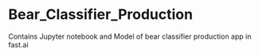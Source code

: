 # Bear_Classifier_Production
Contains Jupyter notebook and Model of bear classifier production app in fast.ai
